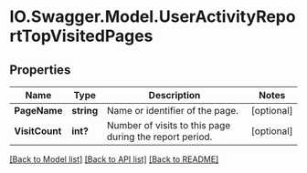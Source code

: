 # IO.Swagger.Model.UserActivityReportTopVisitedPages
## Properties

Name | Type | Description | Notes
------------ | ------------- | ------------- | -------------
**PageName** | **string** | Name or identifier of the page. | [optional] 
**VisitCount** | **int?** | Number of visits to this page during the report period. | [optional] 

[[Back to Model list]](../README.md#documentation-for-models) [[Back to API list]](../README.md#documentation-for-api-endpoints) [[Back to README]](../README.md)

